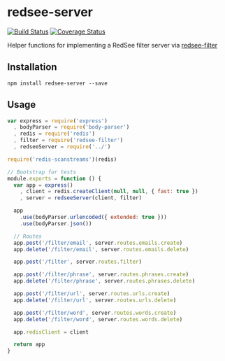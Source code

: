 # redsee-server

[![Build Status](https://travis-ci.org/confuser/node-redsee-server.png?branch=master)](https://travis-ci.org/confuser/node-redsee-server)
[![Coverage Status](https://coveralls.io/repos/confuser/node-redsee-server/badge.png?branch=master)](https://coveralls.io/r/confuser/node-redsee-server?branch=master)

Helper functions for implementing a RedSee filter server via [redsee-filter](https://github.com/confuser/node-redsee-filter)

## Installation
```
npm install redsee-server --save
```

## Usage
```js
var express = require('express')
  , bodyParser = require('body-parser')
  , redis = require('redis')
  , filter = require('redsee-filter')
  , redseeServer = require('../')

require('redis-scanstreams')(redis)

// Bootstrap for tests
module.exports = function () {
  var app = express()
    , client = redis.createClient(null, null, { fast: true })
    , server = redseeServer(client, filter)

  app
    .use(bodyParser.urlencoded({ extended: true }))
    .use(bodyParser.json())

  // Routes
  app.post('/filter/email', server.routes.emails.create)
  app.delete('/filter/email', server.routes.emails.delete)

  app.post('/filter', server.routes.filter)

  app.post('/filter/phrase', server.routes.phrases.create)
  app.delete('/filter/phrase', server.routes.phrases.delete)

  app.post('/filter/url', server.routes.urls.create)
  app.delete('/filter/url', server.routes.urls.delete)

  app.post('/filter/word', server.routes.words.create)
  app.delete('/filter/word', server.routes.words.delete)

  app.redisClient = client

  return app
}

```
